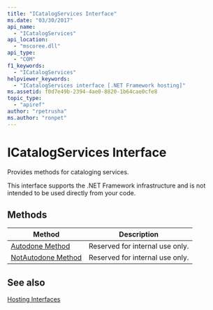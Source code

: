 ```yaml
---
title: "ICatalogServices Interface"
ms.date: "03/30/2017"
api_name: 
  - "ICatalogServices"
api_location: 
  - "mscoree.dll"
api_type: 
  - "COM"
f1_keywords: 
  - "ICatalogServices"
helpviewer_keywords: 
  - "ICatalogServices interface [.NET Framework hosting]"
ms.assetid: f0d7e49b-2394-4ae0-8820-1b64cae0cfe8
topic_type: 
  - "apiref"
author: "rpetrusha"
ms.author: "ronpet"
---
```

# ICatalogServices Interface
Provides methods for cataloging services.  
  
 This interface supports the .NET Framework infrastructure and is not intended to be used directly from your code.  
  
## Methods  
  
|Method|Description|  
|------------|-----------------|  
|[Autodone Method](../../../../docs/framework/unmanaged-api/hosting/icatalogservices-autodone-method.md)|Reserved for internal use only.|  
|[NotAutodone Method](../../../../docs/framework/unmanaged-api/hosting/icatalogservices-notautodone-method.md)|Reserved for internal use only.|  
  
## See also
 [Hosting Interfaces](../../../../docs/framework/unmanaged-api/hosting/hosting-interfaces.md)

